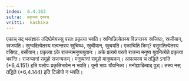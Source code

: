 ```yaml
---
index:  6.4.163
sutra:  प्रकृत्या एकाच्
vritti:  kashika 
---
```


एकाच् यद् भसंज्ञाकं तदिष्ठेमेयस्सु परतः प्रकृत्या भवति। स्रग्विन्नित्येतस्य विन्नन्तस्य स्रजिष्ठः, स्रजीयान्, स्रजयति। स्रुग्वदित्येतस्य मत्वन्तस्य स्रुचिष्थः, स्रुचीयान्, स्रुचयति। एकाचिति किम्? वसुमतित्येतस्य वसिष्ठः, वसीयान्। प्रकृत्या ऽके राजन्यमनुष्ययुवानः। अके प्रत्यये परतो राजन्य मनुष्य युवनित्येते प्रकृत्या भवन्ति। राजन्यानां समूहो राजन्यकम्। मनुष्याणां समूहो मानुष्यकम्। आपत्यस्य च तद्धिते ऽनाति (*6,4.151) इति यलोपः प्रकृतिभावेन न भवति। यूनो भावः यौवनिका। मनोज्ञादित्वाद् वुञ्। तस्य नस् तद्धिते (*6,4.144) इति टिलोपो न भवति।

